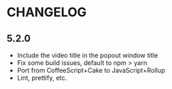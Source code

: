 # CHANGELOG

## 5.2.0

- Include the video title in the popout window title
- Fix some build issues, default to npm > yarn
- Port from CoffeeScript+Cake to JavaScript+Rollup
- Lint, prettify, etc.
